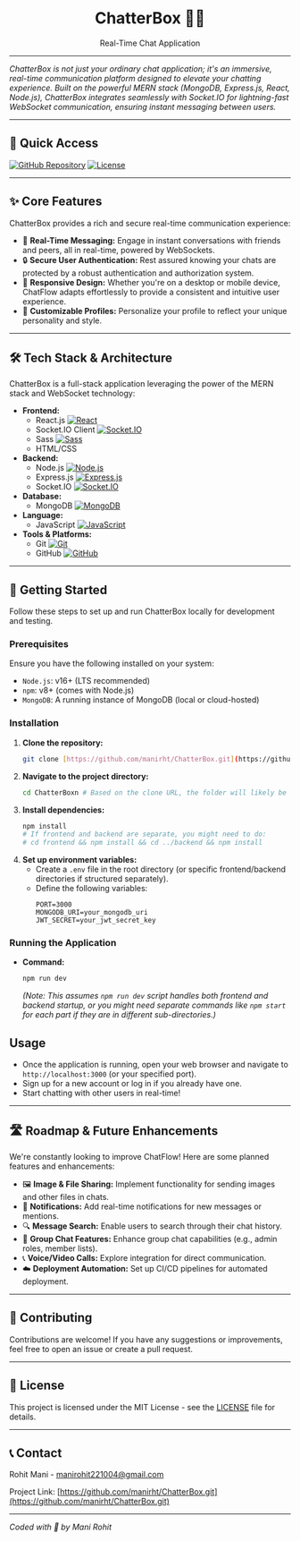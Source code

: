 <div align="center">
  <h1>ChatterBox 💬🚀</h1>
  <p>Real-Time Chat Application</p>
</div>

---

_ChatterBox is not just your ordinary chat application; it's an immersive, real-time communication platform designed to elevate your chatting experience. Built on the powerful MERN stack (MongoDB, Express.js, React, Node.js), ChatterBox integrates seamlessly with Socket.IO for lightning-fast WebSocket communication, ensuring instant messaging between users._

---

## 🔗 Quick Access

[![GitHub Repository](https://img.shields.io/badge/Source%20Code-GitHub%20Repo-181717?style=for-the-badge&logo=github&logoColor=white)](https://github.com/manirht/ChatterBox.git)
[![License](https://img.shields.io/badge/License-MIT-blue.svg?style=for-the-badge)](LICENSE)

---

## ✨ Core Features

ChatterBox provides a rich and secure real-time communication experience:

* 🚀 **Real-Time Messaging:** Engage in instant conversations with friends and peers, all in real-time, powered by WebSockets.
* 🔒 **Secure User Authentication:** Rest assured knowing your chats are protected by a robust authentication and authorization system.
* 📱 **Responsive Design:** Whether you're on a desktop or mobile device, ChatFlow adapts effortlessly to provide a consistent and intuitive user experience.
* 🎨 **Customizable Profiles:** Personalize your profile to reflect your unique personality and style.

---

## 🛠️ Tech Stack & Architecture

ChatterBox is a full-stack application leveraging the power of the MERN stack and WebSocket technology:

* **Frontend:**
    * React.js [![React](https://img.shields.io/badge/-React-61DAFB?logo=react&logoColor=white&style=flat)](https://react.dev/)
    * Socket.IO Client [![Socket.IO](https://img.shields.io/badge/-Socket.IO-010101?logo=socket.io&logoColor=white&style=flat)](https://socket.io/)
    * Sass [![Sass](https://img.shields.io/badge/-Sass-CC6699?logo=sass&logoColor=white&style=flat)](https://sass-lang.com/)
    * HTML/CSS
* **Backend:**
    * Node.js [![Node.js](https://img.shields.io/badge/-Node.js-339933?logo=node.js&logoColor=white&style=flat)](https://nodejs.org/)
    * Express.js [![Express.js](https://img.shields.io/badge/-Express.js-000000?logo=express&logoColor=white&style=flat)](https://expressjs.com/)
    * Socket.IO [![Socket.IO](https://img.shields.io/badge/-Socket.IO-010101?logo=socket.io&logoColor=white&style=flat)](https://socket.io/)
* **Database:**
    * MongoDB [![MongoDB](https://img.shields.io/badge/-MongoDB-47A248?logo=mongodb&logoColor=white&style=flat)](https://www.mongodb.com/)
* **Language:**
    * JavaScript [![JavaScript](https://img.shields.io/badge/-JavaScript-F7DF1E?logo=javascript&logoColor=black&style=flat)](https://developer.mozilla.org/en-US/docs/Web/JavaScript)
* **Tools & Platforms:**
    * Git [![Git](https://img.shields.io/badge/-Git-F05032?logo=git&logoColor=white&style=flat)](https://git-scm.com/)
    * GitHub [![GitHub](https://img.shields.io/badge/-GitHub-181717?logo=github&logoColor=white&style=flat)](https://github.com/)

---

## 🚀 Getting Started

Follow these steps to set up and run ChatterBox locally for development and testing.

### Prerequisites

Ensure you have the following installed on your system:

* `Node.js`: v16+ (LTS recommended)
* `npm`: v8+ (comes with Node.js)
* `MongoDB`: A running instance of MongoDB (local or cloud-hosted)

### Installation

1.  **Clone the repository:**
    ```bash
    git clone [https://github.com/manirht/ChatterBox.git](https://github.com/manirht/ChatterBox.git)
    ```
2.  **Navigate to the project directory:**
    ```bash
    cd ChatterBoxn # Based on the clone URL, the folder will likely be 'ChatterBox'
    ```
3.  **Install dependencies:**
    ```bash
    npm install
    # If frontend and backend are separate, you might need to do:
    # cd frontend && npm install && cd ../backend && npm install
    ```
4.  **Set up environment variables:**
    * Create a `.env` file in the root directory (or specific frontend/backend directories if structured separately).
    * Define the following variables:
        ```
        PORT=3000
        MONGODB_URI=your_mongodb_uri
        JWT_SECRET=your_jwt_secret_key
        ```

### Running the Application

* **Command:**
    ```bash
    npm run dev
    ```
    *(Note: This assumes `npm run dev` script handles both frontend and backend startup, or you might need separate commands like `npm start` for each part if they are in different sub-directories.)*

## Usage

* Once the application is running, open your web browser and navigate to `http://localhost:3000` (or your specified port).
* Sign up for a new account or log in if you already have one.
* Start chatting with other users in real-time!

---

## 🛣️ Roadmap & Future Enhancements

We're constantly looking to improve ChatFlow! Here are some planned features and enhancements:

* 🖼️ **Image & File Sharing:** Implement functionality for sending images and other files in chats.
* 🔔 **Notifications:** Add real-time notifications for new messages or mentions.
* 🔍 **Message Search:** Enable users to search through their chat history.
* 👥 **Group Chat Features:** Enhance group chat capabilities (e.g., admin roles, member lists).
* 📞 **Voice/Video Calls:** Explore integration for direct communication.
* ☁️ **Deployment Automation:** Set up CI/CD pipelines for automated deployment.

---

## 🤝 Contributing

Contributions are welcome! If you have any suggestions or improvements, feel free to open an issue or create a pull request.

---

## 📄 License

This project is licensed under the MIT License - see the [LICENSE](LICENSE) file for details.

---

## 📞 Contact

Rohit Mani - manirohit221004@gmail.com

Project Link: [https://github.com/manirht/ChatterBox.git](https://github.com/manirht/ChatterBox.git)

---
_Coded with 💙 by Mani Rohit_
